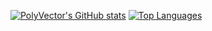 [![PolyVector's GitHub stats](https://github-readme-stats.vercel.app/api?username=PolyVectors&show_icons=true&hide=contribs,prs&card_width=512&theme=catppuccin_latte)](https://github.com/anuraghazra/github-readme-stats)
[![Top Languages](https://github-readme-stats.vercel.app/api/top-langs/?username=PolyVectors&show_icons=true&card_width=512&theme=catppuccin_latte)](https://github.com/anuraghazra/github-readme-stats)
